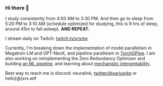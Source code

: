 ### Hi there 👋

I study consistently from 4:00 AM to 3:30 PM. And then go to sleep from 5:20 PM to 3:10 AM (schedule optimized for studying, this is 9 hrs of sleep, around 45m to fall asleep). **AND REPEAT.**

<!-- ![69](./SCR-20230619-nrtd.png) -->

I stream daily on Twitch: [twitch.tv/xrsrke](https://www.twitch.tv/xrsrke) 

Currently, I'm breaking down the implementation of model parallelism in Megatron-LM and GPT-NeoX, and pipeline paralleism in [TorchGPipe](https://github.com/kakaobrain/torchgpipe). I am also working on reimplementing the Zero Redundancy Optimizer and building [an ML pipeline](https://twitter.com/xariusrke/status/1645347102342672384), and learning about [mechanistic interpretability](https://twitter.com/xariusrke/status/1630503779220226053).


Best way to reach me is discord: neuralink, [twitter/@xariusrke](https://twitter.com/xariusrke) or hello[@]xrs.wtf




<!-- 
I am interested in particle physics, deep learning, neuroscience, material science, nanoscience, astrophysics and synthetic biology. I have designed my curriculum and study from 4:00 AM to 3:00 PM to get the information into my brain. Last month, I spent [200 hours](https://i.imgur.com/YNhZBEo.png) (no breaks included) studying consistently (365/365).
 -->

<!-- **Building from scratch**
1. 🤖 REPAIRED: Replay-Guided Adversarial Environment Design [[code]](https://github.com/xrsrke/repaired) [[paper]]([https://arxiv.org/abs/2302.04761](https://arxiv.org/abs/2110.02439)) [[learning progress]](https://twitter.com/xariusrke/status/1630503779220226053)
2. 🧠 Decoding neural activity into text [[code]](https://github.com/xrsrke/neuraltext) [[paper]](https://www.nature.com/articles/s41586-021-03506-2#data-availability) [[learning progress]](https://twitter.com/xariusrke/status/1621403313651728386)
3. 🧬  Generating new proteins using language model [[code]](https://github.com/xrsrke/progen) [[paper]](https://www.nature.com/articles/s41587-022-01618-2) [[learning progress]](https://twitter.com/xariusrke/status/1621403313651728386)
4. 💥 Predicting behavior of quantum object using deep learning [[code]](https://github.com/xrsrke/paulinet) [[paper]](https://arxiv.org/abs/1909.08423) [[learning progress]](https://twitter.com/xariusrke/status/1617054608496693249)
 -->
<!--

Currently, I'm working on re-implement Stable Diffusion, [MuZero](https://github.com/xrsrke/muzero), [RLHF](https://github.com/xrsrke/instructGOOSE), [PauliNet](https://github.com/xrsrke/paulinet) from scratch. Most of my work just get started and in progress. So stay tuned!!
Feel free to check them out on my github.

**xrsrke/xrsrke** is a ✨ _special_ ✨ repository because its `README.md` (this file) appears on your GitHub profile.

Here are some ideas to get you started:

- 🔭 I’m currently working on ...
- 🌱 I’m currently learning ...
- 👯 I’m looking to collaborate on ...
- 🤔 I’m looking for help with ...
- 💬 Ask me about ...
- 📫 How to reach me: ...
- 😄 Pronouns: ...
- ⚡ Fun fact: ...
-->
